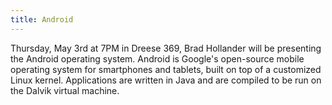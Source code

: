 ```yaml
---
title: Android
---
```

Thursday, May 3rd at 7PM in Dreese 369, Brad Hollander will be presenting the Android operating system. Android is Google's open-source mobile operating system for smartphones and tablets, built on top of a customized Linux kernel. Applications are written in Java and are compiled to be run on the Dalvik virtual machine.
